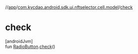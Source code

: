 //[app](../../index.md)/[com.kycdao.android.sdk.ui.nftselector.cell.model](index.md)/[check](check.md)

# check

[androidJvm]\
fun [RadioButton](https://developer.android.com/reference/kotlin/android/widget/RadioButton.html).[check](check.md)()
